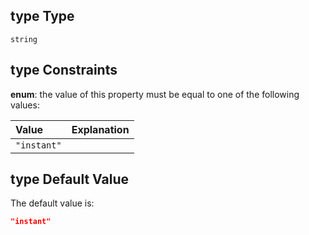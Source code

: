 ## type Type

`string`

## type Constraints

**enum**: the value of this property must be equal to one of the following values:

| Value       | Explanation |
| :---------- | :---------- |
| `"instant"` |             |

## type Default Value

The default value is:

```json
"instant"
```
